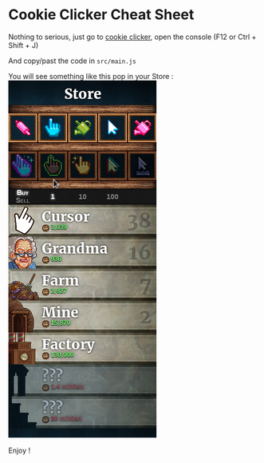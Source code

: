 # Cookie Clicker Cheat Sheet

Nothing to serious, just go to [cookie clicker](https://orteil.dashnet.org/cookieclicker/), open the console (F12 or Ctrl + Shift + J)

And copy/past the code in `src/main.js`

You will see something like this pop in your Store :
![alt text](https://github.com/STMiki/cookieClickerCheatSheet/blob/master/img0.png "Cheat Sheet")

Enjoy !
